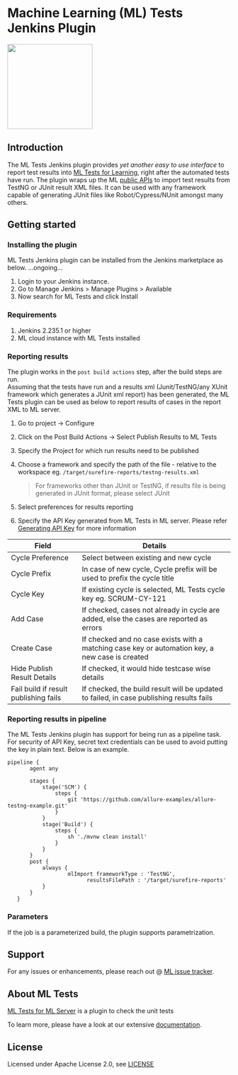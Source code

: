 # Machine Learning (ML) Tests Jenkins Plugin

<img src="images/ic-app-icon.svg" width="192">

## Introduction

The ML Tests Jenkins plugin provides _yet another easy to use interface_ to report test results 
into [ML Tests for Learning](https://todo.com), right after the automated tests have run. The plugin wraps up the ML [public APIs](https://todo.com) to 
import test results from TestNG or JUnit result XML files. It can be used with any framework capable of generating JUnit files
like Robot/Cypress/NUnit amongst many others. 

## Getting started

### Installing the plugin

ML Tests Jenkins plugin can be installed from the Jenkins marketplace as below.
...ongoing...
1. Login to your Jenkins instance.
2. Go to Manage Jenkins > Manage Plugins > Available
3. Now search for ML Tests and click Install

### Requirements
1. Jenkins 2.235.1 or higher
2. ML cloud instance with ML Tests installed 

### Reporting results

The plugin works in the `post build actions` step, after the build steps are run.  
Assuming that the tests have run and a results xml (Junit/TestNG/any XUnit framework which generates a JUnit xml report)
has been generated, the ML Tests plugin can be used as below to report results of cases in the report XML to ML server.

1. Go to project -> Configure
2. Click on the Post Build Actions -> Select Publish Results to ML Tests
3. Specify the Project for which run results need to be published
4. Choose a framework and specify the path of the file - relative to the workspace eg. ```/target/surefire-reports/testng-results.xml```

      >For frameworks other than JUnit or TestNG, if results file is being generated in JUnit format, please select JUnit
5. Select preferences for results reporting
6. Specify the API Key generated from ML Tests in ML server.  Please refer [Generating API Key](https://mlreports.atlassian.net/wiki/spaces/ATDoc/pages/484048912/Access+Token)
for more information

|Field                | Details                                                                                         |
|-------------------- | -------------------------------------------------------------------------------------------------                     |
| Cycle Preference    | Select between existing and new cycle                                                              |
| Cycle Prefix        | In case of new cycle, Cycle prefix will be used to prefix the cycle title                          |
| Cycle Key           | If existing cycle is selected, ML Tests cycle key eg. SCRUM-CY-121                                |
| Add Case            | If checked, cases not already in cycle are added, else the cases are reported as errors            |
| Create Case         | If checked and no case exists with a matching case key or automation key, a new case is created    |
| Hide Publish Result Details | If checked, it would hide testcase wise details                                                    |
| Fail build if result publishing fails     | If checked, the build result will be updated to failed, in case publishing results fails      |

### Reporting results in pipeline

The ML Tests Jenkins plugin has support for being run as a pipeline task.  
For security of API Key, secret text credentials can be used to avoid putting the key in plain text.
Below is an example.

```
pipeline {
       agent any

       stages {
           stage('SCM') {
               steps {
                   git 'https://github.com/allure-examples/allure-testng-example.git'                       
               }
           }
           stage('Build') {
               steps {
                   sh './mvnw clean install'
               }
           }
       }
       post {
           always {
                   mlImport frameworkType : 'TestNG',
                         resultsFilePath : '/target/surefire-reports'
           }
       }
   }
```

### Parameters
If the job is a parameterized build, the plugin supports parametrization. 


## Support

For any issues or enhancements, please reach out @ [ML issue tracker](https://todo.com).


## About ML Tests

[ML Tests for ML Server](https://todo.com) is a plugin to check the unit tests 

To learn more, please have a look at our extensive [documentation](https://toadd.com).  

## License

Licensed under Apache License 2.0, see [LICENSE](LICENSE.md)
